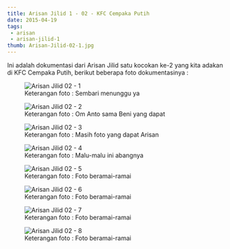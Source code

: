 ```yaml
---
title: Arisan Jilid 1 - 02 - KFC Cempaka Putih
date: 2015-04-19
tags:
 - arisan
 - arisan-jilid-1
thumb: Arisan-Jilid-02-1.jpg
---
```


Ini adalah dokumentasi dari Arisan Jilid satu kocokan ke-2 yang kita adakan di KFC Cempaka Putih, berikut beberapa foto dokumentasinya :

<figure>
  <img class="lazy content-img" src="/story/assets/img/placeholder.png" data-src="/story/assets/img/Arisan-Jilid-02-1.jpg" alt="Arisan Jilid 02 - 1" />
  <figcaption>Keterangan foto : Sembari menunggu ya</figcaption>
</figure>


<figure>
  <img class="lazy content-img" src="/story/assets/img/placeholder.png" data-src="/story/assets/img/Arisan-Jilid-02-2.jpg" alt="Arisan Jilid 02 - 2" />
  <figcaption>Keterangan foto : Om Anto sama Beni yang dapat</figcaption>
</figure>

<figure>
  <img class="lazy content-img" src="/story/assets/img/placeholder.png" data-src="/story/assets/img/Arisan-Jilid-02-3.jpg" alt="Arisan Jilid 02 - 3" />
  <figcaption>Keterangan foto : Masih foto yang dapat Arisan</figcaption>
</figure>

<figure>
  <img class="lazy content-img" src="/story/assets/img/placeholder.png" data-src="/story/assets/img/Arisan-Jilid-02-4.jpg" alt="Arisan Jilid 02 - 4" />
  <figcaption>Keterangan foto : Malu-malu ini abangnya</figcaption>
</figure>

<figure>
  <img class="lazy content-img" src="/story/assets/img/placeholder.png" data-src="/story/assets/img/Arisan-Jilid-02-5.jpg" alt="Arisan Jilid 02 - 5" />
  <figcaption>Keterangan foto : Foto beramai-ramai</figcaption>
</figure>

<figure>
  <img class="lazy content-img" src="/story/assets/img/placeholder.png" data-src="/story/assets/img/Arisan-Jilid-02-6.jpg" alt="Arisan Jilid 02 - 6" />
  <figcaption>Keterangan foto : Foto beramai-ramai</figcaption>
</figure>

<figure>
  <img class="lazy content-img" src="/story/assets/img/placeholder.png" data-src="/story/assets/img/Arisan-Jilid-02-7.jpg" alt="Arisan Jilid 02 - 7" />
  <figcaption>Keterangan foto : Foto beramai-ramai</figcaption>
</figure>

<figure>
  <img class="lazy content-img" src="/story/assets/img/placeholder.png" data-src="/story/assets/img/Arisan-Jilid-02-8.jpg" alt="Arisan Jilid 02 - 8" />
  <figcaption>Keterangan foto : Foto beramai-ramai</figcaption>
</figure>